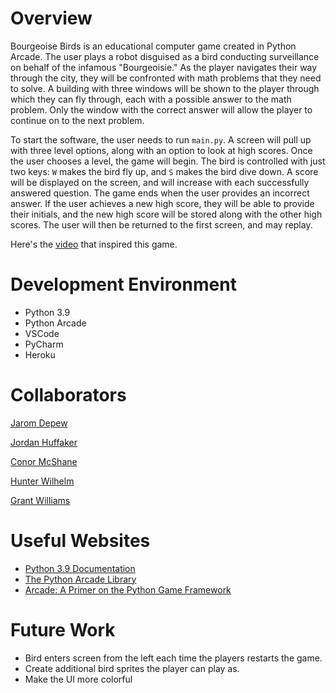 # Overview

Bourgeoise Birds is an educational computer game created in Python Arcade. The user plays a robot disguised as a bird conducting surveillance on behalf of the infamous "Bourgeoisie." As the player navigates their way through the city, they will be confronted with math problems that they need to solve. A building with three windows will be shown to the player through which they can fly through, each with a possible answer to the math problem. Only the window with the correct answer will allow the player to continue on to the next problem.

To start the software, the user needs to run `main.py`. A screen will pull up with three level options, along with an option to look at high scores. Once the user chooses a level, the game will begin. The bird is controlled with just two keys: `W` makes the bird fly up, and `S` makes the bird dive down. A score will be displayed on the screen, and will increase with each successfully answered question. The game ends when the user provides an incorrect answer. If the user achieves a new high score, they will be able to provide their initials, and the new high score will be stored along with the other high scores. The user will then be returned to the first screen, and may replay.

Here's the [video](https://youtu.be/5uaCG2lvE9w) that inspired this game.

# Development Environment

* Python 3.9
* Python Arcade
* VSCode
* PyCharm
* Heroku

# Collaborators

[Jarom Depew](https://github.com/Physics0201)

[Jordan Huffaker](https://github.com/JHuffaker)

[Conor McShane](https://github.com/CPMcshane)

[Hunter Wilhelm](https://github.com/yeskindofday)

[Grant Williams](https://github.com/GrantWilliams99)

# Useful Websites

* [Python 3.9 Documentation](https://docs.python.org/3.9/)
* [The Python Arcade Library](https://arcade.academy/#)
* [Arcade: A Primer on the Python Game Framework](https://realpython.com/arcade-python-game-framework/)


# Future Work

* Bird enters screen from the left each time the players restarts the game.
* Create additional bird sprites the player can play as.
* Make the UI more colorful
